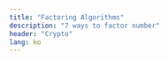 ```yaml
---
title: "Factoring Algorithms"
description: "7 ways to factor number"
header: "Crypto"
lang: ko
---
```


